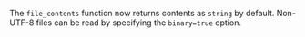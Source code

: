 The `file_contents` function now returns contents as `string` by default.
Non-UTF-8 files can be read by specifying the `binary=true` option.
